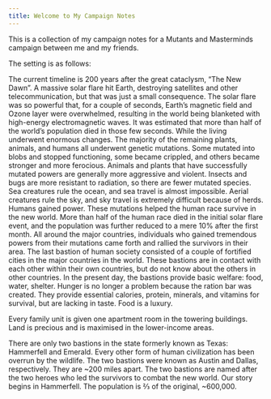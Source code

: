 ```yaml
---
title: Welcome to My Campaign Notes
---
```

This is a collection of my campaign notes for a Mutants and Masterminds campaign between me and my friends.

The setting is as follows: 

The current timeline is 200 years after the great cataclysm, “The New Dawn”. A massive solar flare hit Earth, destroying satellites and other telecommunication, but that was just a small consequence. The solar flare was so powerful that, for a couple of seconds, Earth’s magnetic field and Ozone layer were overwhelmed, resulting in the world being blanketed with high-energy electromagnetic waves. It was estimated that more than half of the world’s population died in those few seconds. While the living underwent enormous changes. The majority of the remaining plants, animals, and humans all underwent genetic mutations. Some mutated into blobs and stopped functioning, some became crippled, and others became stronger and more ferocious. Animals and plants that have successfully mutated powers are generally more aggressive and violent. Insects and bugs are more resistant to radiation, so there are fewer mutated species. Sea creatures rule the ocean, and sea travel is almost impossible. Aerial creatures rule the sky, and sky travel is extremely difficult because of herds. Humans gained power. These mutations helped the human race survive in the new world. More than half of the human race died in the initial solar flare event, and the population was further reduced to a mere 10% after the first month. All around the major countries, individuals who gained tremendous powers from their mutations came forth and rallied the survivors in their area. The last bastion of human society consisted of a couple of fortified cities in the major countries in the world. These bastions are in contact with each other within their own countries, but do not know about the others in other countries. In the present day, the bastions provide basic welfare: food, water, shelter. Hunger is no longer a problem because the ration bar was created. They provide essential calories, protein, minerals, and vitamins for survival, but are lacking in taste. Food is a luxury.

Every family unit is given one apartment room in the towering buildings. Land is precious and is maximised in the lower-income areas.

There are only two bastions in the state formerly known as Texas: Hammerfell and Emerald. Every other form of human civilization has been overrun by the wildlife. The two bastions were known as Austin and Dallas, respectively. They are ~200 miles apart. The two bastions are named after the two heroes who led the survivors to combat the new world. Our story begins in Hammerfell. The population is ⅔ of the original, ~600,000.
